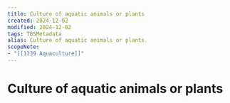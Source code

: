```yaml
---
title: Culture of aquatic animals or plants
created: 2024-12-02
modified: 2024-12-02
tags: TBSMetadata
alias: Culture of aquatic animals or plants.
scopeNote:
- "[[1239 Aquaculture]]"
---
```

# Culture of aquatic animals or plants
